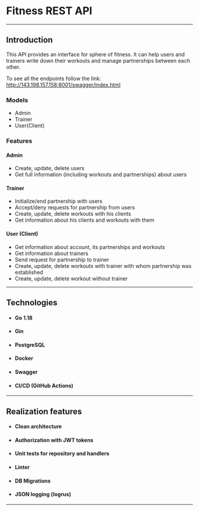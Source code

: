 # Fitness REST API

---------------

## Introduction

This API provides an interface for sphere of fitness.
It can help users and trainers write down their 
workouts and manage partnerships between each other. 

To see all the endpoints follow the link: http://143.198.157.158:8001/swagger/index.html

### Models 
- Admin
- Trainer
- User(Client)

### Features
#### Admin
- Create, update, delete users
- Get full information (including workouts and partnerships) about users

#### Trainer
- Initialize/end partnership with users
- Accept/deny requests for partnership from users 
- Create, update, delete workouts with his clients
- Get information about his clients and workouts with them

#### User (Client)
- Get information about account, its partnerships and workouts
- Get information about trainers
- Send request for partnership to trainer
- Create, update, delete workouts with trainer with whom partnership was established
- Create, update, delete workout without trainer
------------------
## Technologies
- #### Go 1.18
- #### Gin
- #### PostgreSQL
- #### Docker
- #### Swagger
- #### CI/CD (GitHub Actions)

-----------------
## Realization features
- #### Clean architecture
- #### Authorization with JWT tokens
- #### Unit tests for repository and handlers
- #### Linter
- #### DB Migrations 
- #### JSON logging (logrus)

-----------------

